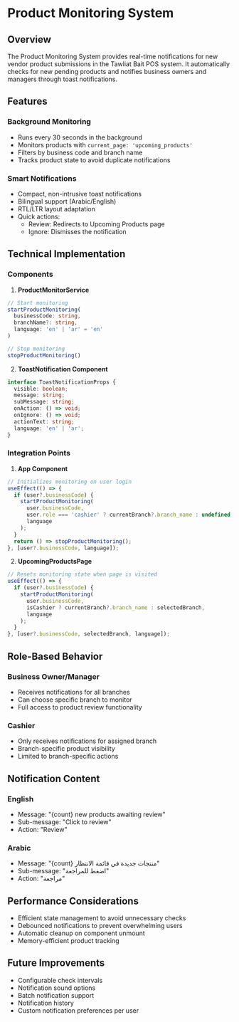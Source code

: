 # Product Monitoring System

## Overview
The Product Monitoring System provides real-time notifications for new vendor product submissions in the Tawliat Bait POS system. It automatically checks for new pending products and notifies business owners and managers through toast notifications.

## Features

### Background Monitoring
- Runs every 30 seconds in the background
- Monitors products with `current_page: 'upcoming_products'`
- Filters by business code and branch name
- Tracks product state to avoid duplicate notifications

### Smart Notifications
- Compact, non-intrusive toast notifications
- Bilingual support (Arabic/English)
- RTL/LTR layout adaptation
- Quick actions:
  - Review: Redirects to Upcoming Products page
  - Ignore: Dismisses the notification

## Technical Implementation

### Components

1. **ProductMonitorService**
```typescript
// Start monitoring
startProductMonitoring(
  businessCode: string,
  branchName?: string,
  language: 'en' | 'ar' = 'en'
)

// Stop monitoring
stopProductMonitoring()
```

2. **ToastNotification Component**
```typescript
interface ToastNotificationProps {
  visible: boolean;
  message: string;
  subMessage: string;
  onAction: () => void;
  onIgnore: () => void;
  actionText: string;
  language: 'en' | 'ar';
}
```

### Integration Points

1. **App Component**
```typescript
// Initializes monitoring on user login
useEffect(() => {
  if (user?.businessCode) {
    startProductMonitoring(
      user.businessCode,
      user.role === 'cashier' ? currentBranch?.branch_name : undefined,
      language
    );
  }
  return () => stopProductMonitoring();
}, [user?.businessCode, language]);
```

2. **UpcomingProductsPage**
```typescript
// Resets monitoring state when page is visited
useEffect(() => {
  if (user?.businessCode) {
    startProductMonitoring(
      user.businessCode,
      isCashier ? currentBranch?.branch_name : selectedBranch,
      language
    );
  }
}, [user?.businessCode, selectedBranch, language]);
```

## Role-Based Behavior

### Business Owner/Manager
- Receives notifications for all branches
- Can choose specific branch to monitor
- Full access to product review functionality

### Cashier
- Only receives notifications for assigned branch
- Branch-specific product visibility
- Limited to branch-specific actions

## Notification Content

### English
- Message: "{count} new products awaiting review"
- Sub-message: "Click to review"
- Action: "Review"

### Arabic
- Message: "{count} منتجات جديدة في قائمة الانتظار"
- Sub-message: "اضغط للمراجعة"
- Action: "مراجعة"

## Performance Considerations
- Efficient state management to avoid unnecessary checks
- Debounced notifications to prevent overwhelming users
- Automatic cleanup on component unmount
- Memory-efficient product tracking

## Future Improvements
- Configurable check intervals
- Notification sound options
- Batch notification support
- Notification history
- Custom notification preferences per user
